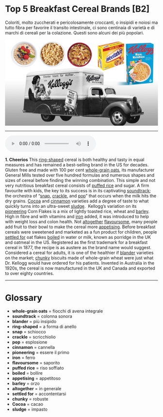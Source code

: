 # Top 5 Breakfast Cereal Brands   [B2]

Coloriti, molto zuccherati e pericolosamente croccanti, o insipidi e noiosi ma tutto fibra per favorire il transito intestinale, ci sono centinaia di varietà e di marchi di cereali per la colazione. Questi sono alcuni dei più popolari.

![](Top%205%20Breakfast%20Cereal%20Brands.jpg)

--------------

<div>
<audio controls autoplay>
    <source src="" type="audio/mpeg">
</audio>
</div>


**1. Cheerios**
This [ring-shaped](## "a forma di anello") cereal is both healthy and tasty in equal measures and has remained a best-selling brand in the US for decades. Gluten free and made with 100 per cent [whole-grain oats](## "fiocchi di avena integrale"), its manufacturer General Mills tested over five hundred formulas and numerous shapes and sizes of cereal before finding the winning combination.
This simple and not very nutritious breakfast cereal consists of [puffed rice](## "riso soffiato") and sugar. A firm favourite with kids, the key to its success is in its captivating [soundtrack](## "colonna sonora"); the orchestra of “[snap](## "schiocco"), [crackle](## "scricchiolio"), and [pop](## "esplosione")” that occurs when the milk hits the dry grains. [Cocoa](## "cacao") and [cinnamon](## "cannella") varieties add a degree of taste to what quickly turns into an ultra-sweet [sludge](## "impasto"). 
Kellogg’s variation on its [pioneering](## "essere il primo") Corn Flakes is a mix of lightly toasted rice, wheat and [barley](## "orzo"). High in fibre and with vitamins and [iron](## "ferro") added, it was introduced to help with weight loss and colon health. Not [altogether](## "in generale") [flavoursome](## "saporito"), many people add fruit to their bowl to make the cereal more [appetising](## "appetitoso").
Before breakfast cereals were sweetened and marketed as a fun product for children, people [settled for](## "accontentarsi") oat flakes [boiled](## "bollire") in water or milk, known as porridge in the UK and oatmeal in the US. Registered as the first trademark for a breakfast cereal in 1877, the recipe is as austere as the brand name would suggest.
Considered a cereal for adults, it is one of the healthier if [blander](## "più insipido") varieties on the market; [chunky](## "robuste") biscuits made of whole-grain wheat were just what Dr. Kellogg would have ordered for his patients. Invented in Australia in the 1920s, the cereal is now manufactured in the UK and Canada and exported to over eighty countries.

--------------

<div style = "display:block; clear:both; page-break-after:always;"></div>

# Glossary
* **whole-grain oats** = fiocchi di avena integrale
* **soundtrack** = colonna sonora
* **blander** = più insipido
* **ring-shaped** = a forma di anello
* **snap** = schiocco
* **crackle** = scricchiolio
* **pop** = esplosione
* **cinnamon** = cannella
* **pioneering** = essere il primo
* **iron** = ferro
* **flavoursome** = saporito
* **puffed rice** = riso soffiato
* **boiled** = bollire
* **appetising** = appetitoso
* **barley** = orzo
* **altogether** = in generale
* **settled for** = accontentarsi
* **chunky** = robuste
* **Cocoa** = cacao
* **sludge** = impasto
